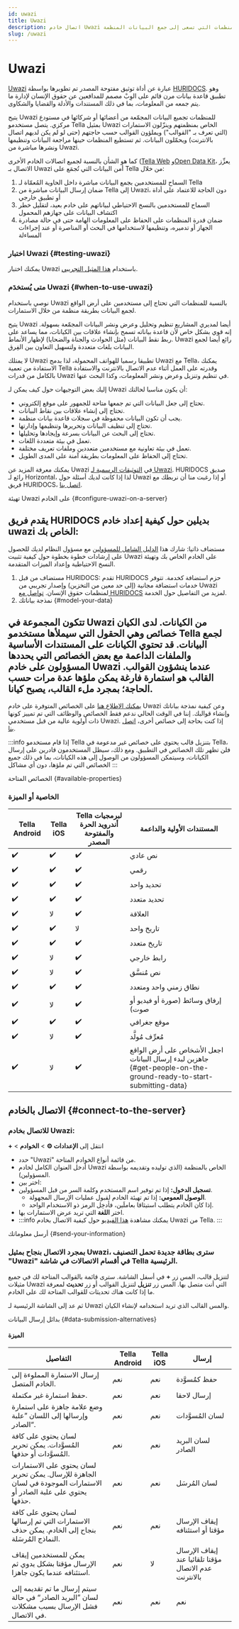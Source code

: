 ```yaml
---
id: uwazi
title: Uwazi
description: اتصال خادم Uwazi متاح للمنظمات التي تسعى إلى جمع البيانات المنظمة.
slug: /uwazi
---
```


# Uwazi

[Uwazi](https://uwazi.io/) عبارة عن أداة توثيق مفتوحة المصدر تم تطويرها بواسطة [HURIDOCS](https://huridocs.org). وهو تطبيق قاعدة بيانات مرن قائم على الوِبْ مصمم للمدافعين عن حقوق الإنسان لإدارة ما يتم جمعه من المعلومات، بما في ذلك المستندات والأدلة والقضايا والشكاوى.

يتيح Uwazi للمنظمات تجميع البيانات المجمّعة من أعضائها أو شركائها في مستودع مركزي. يتصل مستخدمو Tella بمثيل Uwazi الخاص بمنظمتهم وينزّلون الاستمارات (التي تعرف بـ "القوالب") ويملؤون القوالب حسب حاجتهم (حتى لو لم يكن لديهم اتصال بالانترنت) ويحمّلون البيانات. ثم تستطيع المنظمات حينها مراجعة البيانات وتنظيمها ونشرها مباشرة من Uwazi.

كما هو الشأن بالنسبة لجميع اتصالات الخادم الأخرى ([Tella Web](/tella-web) و[Open Data Kit](/odk)، يعزِّز الاتصال بـ Uwazi أمن البيانات التي تُجمَع على Tella من خلال:
1. السماح للمستخدمين بجمع البيانات مباشرة داخل الحاوية المُعمّاة لـ Tella
2. ضمان إرسال البيانات مباشرة من Tella إلى Uwazi، دون الحاجة للاعتماد على أداة أو تطبيق خارجي
3. السماح للمستخدمين بالنسخ الاحتياطي لبياناتهم على خادم بعيد، لتقليل خطر اكتشاف البيانات على جهازهم المحمول
4. ضمان قدرة المنظمات على الحفاظ على المعلومات الهامة حتى في حالة مصادرة الجهاز أو تدميره، وتنظيمها لاستخدامها في البحث أو المناصرة أو عند إجراءات المساءلة

### اختبار Uwazi {#testing-uwazi}

يمكنك اختبار Uwazi باستخدام [هذا المثيل التجريبي](https://demo.uwazi.io/).

### متى يُستخدَم Uwazi {#when-to-use-uwazi}

نوصي باستخدام Uwazi بالنسبة للمنظمات التي تحتاج إلى مستخدمين على أرض الواقع لجمع البيانات بطريقة منظمة من خلال الاستمارات.

يتيح Uwazi أيضا لمديري المشاريع تنظيم وتحليل وعرض ونشر البيانات المجمّعة بسهولة. إنه قوي بشكل خاص لأن قاعدة بياناته تسمح بإنشاء علاقات بين الكيانات، مما يساعد على ربط نقط البيانات (مثل الحوادث والجناة والضحايا) لإظهار الأنماط. Uwazi رائع أيضا لجمع البيانات بلغات متعددة ولتسهيل التعاون بين الفِرق.

لا يمتلك Uwazi تطبيقا رسميا للهواتف المحمولة، لذا بدمج Uwazi مع Tella، يمكنك الاستفادة من تعمية Tella وقدرته على العمل أثناء عدم الاتصال بالانترنت والاستفادة بالكامل من قدرات Uwazi في تنظيم وتنزيل وعرض ونشر المعلومات، وكذا البحث عنها.

إليك بعض التوجيهات حول كيف يمكن لـ Uwazi أن يكون مناسبا لحالتك:
- تحتاج إلى جعل البيانات التي تم جمعها متاحة للجمهور على موقع إلكتروني.
- تحتاج إلى إنشاء علاقات بين نقاط البيانات.
- يجب أن تكون البيانات محفوظة في سجلات قاعدة بيانات منظمة.
- تحتاج إلى تنظيف البيانات وتحريرها وتنظيمها وإدارتها.
- تحتاج إلى البحث عن البيانات بسرعة وإيجادها وتحليلها.
- تعمل في بيئة متعددة اللغات.
- تعمل في بيئة تعاونية مع مستخدمين متعددين وملفات تعريف مختلفة.
- تحتاج إلى الحفاظ على المعلومات بطريقة آمنة على المدى الطويل.

يمكنك معرفة المزيد عن Uwazi في [التوثيقات الرسمية لـ Uwazi](https://uwazi.readthedocs.io/en/latest/). HURIDOCS صديق رائع لـ Horizontal، لذا إذا كانت لديك أسئلة حول Uwazi أو إذا رغبت منا أن نربطك مع فريق HURIDOCS، [اتصل بنا](contact-us).

تهيئة Uwazi على الخادم {#configure-uwazi-on-a-server}

## يقدم فريق HURIDOCS بديلين حول كيفية إعداد خادم uwazi الخاص بك:


مستضاف ذاتيا: شارك هذا [الدليل الشامل للمسؤولين](https://uwazi.readthedocs.io/en/latest/sysadmin-docs/index.html) مع مسؤول النظام لديك للحصول على إرشادات خطوة بخطوة حول كيفية تثبيت Uwazi على الخادم الخاص بك وتهيئة النسخ الاحتياطية وإعداد الميزات المتقدمة.

1. مستضاف من قبل HURIDOCS: تقدم HURIDOCS حزم استضافة كخدمة. تتوفر خدمات استضافة مجانية (إلى حد معين من التخزين) وإصدار تجريبي من Uwazi لمنظمات حقوق الإنسان. [تواصل مع HURIDOCS](https://huridocs.org/services/) لمزيد من التفاصيل حول الخدمة.
2. نمذجة بياناتك {#model-your-data}

## تتكون المجموعة في Uwazi من الكيانات. لدى الكيان خصائص وهي الحقول التي سيملأها مستخدمو Tella لجمع البيانات. قد تحتوي الكيانات على المستندات الأساسية والملفات الداعمة مع بعض الخصائص التي يحددها المسؤولون على خادم Uwazi عندما ينشؤون القوالب. القالب هو استمارة فارغة يمكن ملؤها عدة مرات حسب الحاجة؛ بمجرد ملء القالب، يصبح كيانا.

[يمكنك الاطلاع هنا](https://uwazi.readthedocs.io/en/latest/admin-docs/building-info-architecture.html#understanding-properties) على الخصائص المتوفرة على خادم Uwazi وعن كيفية نمذجة بياناتك وإنشاء قوالبك. إننا في الوقت الحالي ندعم فقط الخصائص والوظائف التي تم تمييز كونها ذات أولوية عالية من قبل مستخدمي Uwazi. إذا كنت بحاجة إلى خصائص أخرى، [اتصل بنا](/contact-us).

:::info
إذا قام مستخدمو Tella بتنزيل قالب يحتوي على خصائص غير مدعومة في Tella، فلن تظهر تلك الخصائص في التطبيق. ومع ذلك، سيظل المستخدمون قادرين على إرسال الكيانات، وسيتمكن المسؤولون من الوصول إلى هذه الكيانات، بما في ذلك جميع الخصائص التي تم ملؤها، دون أي مشاكل
:::

الخصائص المتاحة {#available-properties}

### **الخاصية أو الميزة**

| **Tella Android** | **‫Tella iOS**| **Tella لبرمجيات أندرويد الحرة والمفتوحة المصدر** | المستندات الأولية والداعمة |
|------|------|-----|-----| 
| ✔️ | ✔️ | ✔️ | نص عادي |
| ✔️ | ✔️ | ✔️ | رقمي |
| ✔️ | ✔️ | ✔️ | تحديد واحد |
| ✔️  | ✔️ | ✔️ | تحديد متعدد | 
| ✔️  | لا | ✔️ | العلاقة | 
| ✔️ | ✔️ | لا | تاريخ واحد |
| ✔️ | ✔️ | ✔️ | تاريخ متعدد |
| ✔️ | لا | ✔️ | رابط خارجي |
| ✔️ | لا | ✔️ | نص مُنسَّق |
| ✔️ | ✔️ | ✔️ | نطاق زمني واحد ومتعدد |
| ✔️ | لا | ✔️ | إرفاق وسائط (صورة أو فيديو أو صوت) |
| ✔️ | ✔️| ✔️ | موقع جغرافي |
| ✔️ | لا | ✔️ | مُعرِّف مُولَّد |
| ✔️  | لا | ✔️ | اجعل الأشخاص على أرض الواقع جاهزين لبدء إرسال البيانات {#get-people-on-the-ground-ready-to-start-submitting-data} |


## الاتصال بالخادم {#connect-to-the-server}

### للاتصال بخادم Uwazi:

‫انتقل إلى **الإعدادات ⚙️** > **الخوادم** > **+**

* حدد "Uwazi" من قائمة أنواع الخوادم المتاحة.
* أدخل العنوان الكامل لخادم Uwazi الخاص بالمنظمة (الذي توليده وتقديمه بواسطة المسؤولين).
* اختر بين:
* **تسجيل الدخول:** إذا تم توفير اسم المستخدم وكلمة السر من قبل المسؤولين.
    *  **الوصول العمومي:** إذا تم تهيئة الخادم لقبول عمليات الإرسال المجهولة.
    *  إذا كان الخادم يتطلب استيثاقا بعاملَين، فأدخِل الرمز ذو الاستخدام الواحد.
* اختر **اللغة** التي تريد عرض الاستمارات بها.
* :::info
يمكنك مشاهدة [هذا الفيديو](/video-tutorials#uwazi) حول كيفية الاتصال بخادم Uwazi من Tella.
:::

أرسل معلوماتك {#send-your-information}

### بمجرد الاتصال بنجاح بمثيل Uwazi، سترى بطاقة جديدة تحمل التصنيف "Uwazi" في أقسام **الاتصالات** في شاشة Tella الرئيسية.

لتنزيل قالب، المس زر **+** في أسفل الشاشة. سترى قائمة بالقوالب المتاحة لك في جميع مثيلات Uwazi التي أنت متصل بها. المس زر **تنزيل** لتنزيل القوالب أو زر **تحديث** لمعرفة ما إذا كانت هناك تحديثات للقوالب المتاحة لك على الخادم.

ثم عد إلى الشاشة الرئيسية لـ Uwazi والمس القالب الذي تريد استخدامه لإنشاء الكيان.

بدائل إرسال البيانات {#data-submission-alternatives}


#### **الميزة**

| **التفاصيل** | **Tella Android**| **‫Tella iOS** | إرسال | 
|------|------|------|------|
| إرسال الاستمارة المملوءة إلى الخادم المتصل. | نعم | نعم | حفظ كمُسوَّدة |
| حفظ استمارة غير مكتملة. | نعم  | نعم | إرسال لاحقا |
| وضع علامة جاهزة على استمارة وإرسالها إلى اللسان ”علبة الصادر“. | نعم  | نعم | لسان المُسوَّدات |
| لسان يحتوي على كافة المُسوَّدات. يمكن تحرير المُسوَّدات أو حذفها. | نعم  | نعم | لسان البريد الصادر |
| لسان يحتوي على الاستمارات الجاهزة للإرسال. يمكن تحرير الاستمارات الموجودة في لسان يحتوي على علبة الصادر أو حذفها. | نعم  | نعم | لسان المُرسَل |
| لسان يحتوي على كافة الاستمارات التي تم إرسالها بنجاح إلى الخادم. يمكن حذف النماذج المُرسَلة. | نعم  | نعم | إيقاف الإرسال مؤقتا أو استئنافه |
| يمكن للمستخدمين إيقاف الإرسال مؤقتا بشكل يدوي ثم استئنافه عندما يكون جاهزا. | نعم  | لا | إيقاف الإرسال مؤقتا تلقائيا عند عدم الاتصال بالانترنت |
| سيتم إرسال ما تم تقديمه إلى لسان ”البريد الصادر“ في حالة فشل الإرسال بسبب مشكلات في الاتصال. | نعم  | نعم | نعم |


